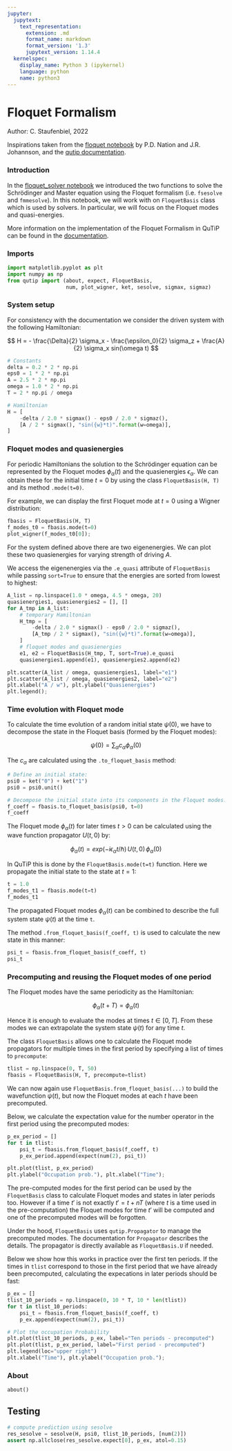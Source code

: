 ```yaml
---
jupyter:
  jupytext:
    text_representation:
      extension: .md
      format_name: markdown
      format_version: '1.3'
      jupytext_version: 1.14.4
  kernelspec:
    display_name: Python 3 (ipykernel)
    language: python
    name: python3
---
```


# Floquet Formalism

Author: C. Staufenbiel, 2022

Inspirations taken from the [floquet notebook](https://github.com/qutip/qutip-notebooks/blob/master/examples/floquet-dynamics.ipynb) by P.D. Nation and J.R. Johannson, and the [qutip documentation](https://qutip.org/docs/latest/guide/dynamics/dynamics-floquet.html).

### Introduction

In the [floquet_solver notebook](011_floquet_solver.md) we introduced the two functions to solve the Schrödinger and Master equation using the Floquet formalism (i.e. `fsesolve` and  `fmmesolve`). In this notebook, we will work with on `FloquetBasis` class which is used by solvers. In particular, we will focus on the Floquet modes and quasi-energies.

More information on the implementation of the Floquet Formalism in QuTiP can be found in the [documentation](https://qutip.org/docs/latest/guide/dynamics/dynamics-floquet.html).

### Imports 

```python
import matplotlib.pyplot as plt
import numpy as np
from qutip import (about, expect, FloquetBasis,
                   num, plot_wigner, ket, sesolve, sigmax, sigmaz)
```

### System setup
For consistency with the documentation we consider the driven system with the following Hamiltonian: 

$$ H = - \frac{\Delta}{2} \sigma_x - \frac{\epsilon_0}{2} \sigma_z + \frac{A}{2} \sigma_x sin(\omega t) $$

```python
# Constants
delta = 0.2 * 2 * np.pi
eps0 = 1 * 2 * np.pi
A = 2.5 * 2 * np.pi
omega = 1.0 * 2 * np.pi
T = 2 * np.pi / omega

# Hamiltonian
H = [
    -delta / 2.0 * sigmax() - eps0 / 2.0 * sigmaz(),
    [A / 2 * sigmax(), "sin({w}*t)".format(w=omega)],
]
```

### Floquet modes and quasienergies
For periodic Hamiltonians the solution to the Schrödinger equation can be represented by the Floquet modes $\phi_\alpha(t)$ and the quasienergies $\epsilon_\alpha$. We can obtain these for the initial time $t=0$ by using the class `FloquetBasis(H, T)` and its method `.mode(t=0)`.

For example, we can display the first Floquet mode at $t=0$ using a Wigner distribution:

```python
fbasis = FloquetBasis(H, T)
f_modes_t0 = fbasis.mode(t=0)
plot_wigner(f_modes_t0[0]);
```

For the system defined above there are two eigenenergies. We can plot these two quasienergies for varying strength of driving $A$.

We access the eigenenergies via the `.e_quasi` attribute of `FloquetBasis` while passing `sort=True` to ensure that the energies are sorted from lowest to highest:

```python
A_list = np.linspace(1.0 * omega, 4.5 * omega, 20)
quasienergies1, quasienergies2 = [], []
for A_tmp in A_list:
    # temporary Hamiltonian
    H_tmp = [
        -delta / 2.0 * sigmax() - eps0 / 2.0 * sigmaz(),
        [A_tmp / 2 * sigmax(), "sin({w}*t)".format(w=omega)],
    ]
    # floquet modes and quasienergies
    e1, e2 = FloquetBasis(H_tmp, T, sort=True).e_quasi
    quasienergies1.append(e1), quasienergies2.append(e2)
```

```python
plt.scatter(A_list / omega, quasienergies1, label="e1")
plt.scatter(A_list / omega, quasienergies2, label="e2")
plt.xlabel("A / w"), plt.ylabel("Quasienergies")
plt.legend();
```

### Time evolution with Floquet mode
To calculate the time evolution of a random initial state $\psi(0)$, we have to decompose the state in the Floquet basis (formed by the Floquet modes):

$$ \psi(0) = \sum_\alpha c_\alpha \phi_\alpha(0) $$

The $c_\alpha$ are calculated using the `.to_floquet_basis` method:

```python
# Define an initial state:
psi0 = ket("0") + ket("1")
psi0 = psi0.unit()

# Decompose the initial state into its components in the Floquet modes:
f_coeff = fbasis.to_floquet_basis(psi0, t=0)
f_coeff
```

The Floquet mode $\phi_\alpha(t)$ for later times $t>0$ can be calculated using the wave function propagator $U(t,0)$ by:

$$ \phi_\alpha(t) = exp(-i\epsilon_\alpha t / \hbar) \, U(t,0) \, \phi_\alpha(0) $$

In QuTiP this is done by the `FloquetBasis.mode(t=t)` function. Here we propagate the initial state to the state at $t=1$:

```python
t = 1.0
f_modes_t1 = fbasis.mode(t=t)
f_modes_t1
```

The propagated Floquet modes $\phi_\alpha(t)$ can be combined to describe the full system state $\psi(t)$ at the time `t`.

The method `.from_floquet_basis(f_coeff, t)` is used to calculate the new state in this manner:

```python
psi_t = fbasis.from_floquet_basis(f_coeff, t)
psi_t
```

### Precomputing and reusing the Floquet modes of one period

The Floquet modes have the same periodicity as the Hamiltonian: 

$$ \phi_\alpha(t + T) = \phi_\alpha(t) $$

Hence it is enough to evaluate the modes at times $t \in [0,T]$. From these modes we can extrapolate the system state $\psi(t)$ for any time $t$. 

The class `FloquetBasis` allows one to calculate the Floquet mode propagators for multiple times in the first period by specifying a list of times to `precompute`:

```python
tlist = np.linspace(0, T, 50)
fbasis = FloquetBasis(H, T, precompute=tlist)
```

We can now again use `FloquetBasis.from_floquet_basis(...)` to build the wavefunction $\psi(t)$, but now the Floquet modes at each $t$ have been precomputed.

Below, we calculate the expectation value for the number operator in the first period using the precomputed modes:

```python
p_ex_period = []
for t in tlist:
    psi_t = fbasis.from_floquet_basis(f_coeff, t)
    p_ex_period.append(expect(num(2), psi_t))

plt.plot(tlist, p_ex_period)
plt.ylabel("Occupation prob."), plt.xlabel("Time");
```

The pre-computed modes for the first period can be used by the `FloquetBasis` class to calculate Floquet modes and states in later periods too. However if a time $t'$ is not exactly $t' = t + nT$ (where $t$ is a time used in the pre-computation) the Floquet modes for time $t'$ will be computed and one of the precomputed modes will be forgotten.

Under the hood, `FloquetBasis` uses `qutip.Propagator` to manage the precomputed modes. The documentation for `Propagator` describes the details. The propagator is directly available as `FloquetBasis.U` if needed.

Below we show how this works in practice over the first ten periods. If the times in `tlist` correspond to those in the first period that we have already been precomputed, calculating the expecations in later periods should be fast:

```python
p_ex = []
tlist_10_periods = np.linspace(0, 10 * T, 10 * len(tlist))
for t in tlist_10_periods:
    psi_t = fbasis.from_floquet_basis(f_coeff, t)
    p_ex.append(expect(num(2), psi_t))

# Plot the occupation Probability
plt.plot(tlist_10_periods, p_ex, label="Ten periods - precomputed")
plt.plot(tlist, p_ex_period, label="First period - precomputed")
plt.legend(loc="upper right")
plt.xlabel("Time"), plt.ylabel("Occupation prob.");
```

### About

```python
about()
```

## Testing

```python
# compute prediction using sesolve
res_sesolve = sesolve(H, psi0, tlist_10_periods, [num(2)])
assert np.allclose(res_sesolve.expect[0], p_ex, atol=0.15)
```
